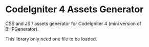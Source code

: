 # CodeIgniter 4 Assets Generator

CSS and JS / assets generator for CodeIgniter 4 (mini version of BHPGenerator).

This library only need one file to be loaded.
